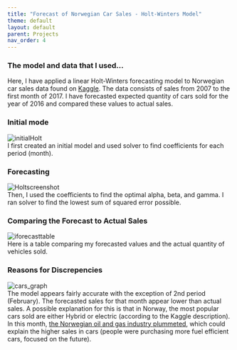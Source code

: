 ```yaml
---
title: "Forecast of Norwegian Car Sales - Holt-Winters Model"
theme: default
layout: default
parent: Projects
nav_order: 4
---
```


### The model and data that I used...<br>
Here, I have applied a linear Holt-Winters forecasting model to Norwegian car sales data found on [Kaggle](https://www.kaggle.com/dmi3kno/newcarsalesnorway). The data consists of sales from 2007 to the first month of 2017. I have forecasted expected quantity of cars sold for the year of 2016 and compared these values to actual sales.

### Initial mode<br>

![initialHolt](https://user-images.githubusercontent.com/76073032/103423520-a3b48500-4b6c-11eb-8366-eee452666d53.png)<br>
I first created an initial model and used solver to find coefficients for each period (month). <br>

### Forecasting<br>

![Holtscreenshot](https://user-images.githubusercontent.com/76073032/103423589-10c81a80-4b6d-11eb-81b5-4e4b1e7a8e44.png)<br>
Then, I used the coefficients to find the optimal alpha, beta, and gamma. I ran solver to find the lowest sum of squared error possible. 

### Comparing the Forecast to Actual Sales<br>

![iforecasttable](https://user-images.githubusercontent.com/76073032/103423696-a5cb1380-4b6d-11eb-849f-4edeb2e07c78.png)<br>
Here is a table comparing my forecasted values and the actual quantity of vehicles sold. 

### Reasons for Discrepencies<br>

![cars_graph](https://user-images.githubusercontent.com/76073032/103423349-baa6a780-4b6b-11eb-837b-501690f26501.png) <br>
The model appears fairly accurate with the exception of 2nd period (February). The forecasted sales for that month appear lower than actual sales. A possible explanation for this is that in Norway, the most popular cars sold are either Hybrid or electric (according to the Kaggle description). In this month, [the Norwegian oil and gas industry plummeted](https://www.bbc.com/news/business-35318236), which could explain the higher sales in cars (people were purchasing more fuel efficient cars, focused on the future).  
